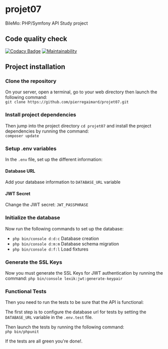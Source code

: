 # projet07
BileMo: PHP/Symfony API Study project

## Code quality check
[![Codacy Badge](https://app.codacy.com/project/badge/Grade/e87b955e91be4ed8b21eb5bc4e8925b3)](https://www.codacy.com/gh/pierregaimard/projet07/dashboard?utm_source=github.com&amp;utm_medium=referral&amp;utm_content=pierregaimard/projet07&amp;utm_campaign=Badge_Grade)
[![Maintainability](https://api.codeclimate.com/v1/badges/db27499db31597a587e4/maintainability)](https://codeclimate.com/github/pierregaimard/projet07/maintainability)

## Project installation

### Clone the repository
On your server, open a terminal, go to your web directory then launch
the following command:  
`git clone https://github.com/pierregaimard/projet07.git`

### Install project dependencies
Then jump into the project directory `cd projet07`
and install the project dependencies by running the command:  
`composer update`

### Setup .env variables
In the `.env` file, set up the different information:

#### Database URL
Add your database information to `DATABASE_URL` variable

#### JWT Secret
Change the JWT secret: `JWT_PASSPHRASE`

### Initialize the database
Now run the following commands to set up the database:
-   `php bin/console d:d:c` Database creation
-   `php bin/console d:m:m` Database schema migration
-   `php bin/console d:f:l` Load fixtures

### Generate the SSL Keys
Now you must generate the SSL Keys for JWT authentication by running
the command:
`php bin/console lexik:jwt:generate-keypair`

### Functional Tests
Then you need to run the tests to be sure that the API is functional:

The first step is to configure the database url for tests by setting
the `DATABASE_URL` variable in the `.env.test` file.

Then launch the tests by running the following command:  
`php bin/phpunit`

If the tests are all green you're done!.